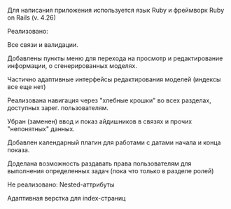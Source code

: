 Для написания приложения используется язык Ruby и фреймворк Ruby on Rails (v. 4.26)

Реализовано:

Все связи и валидации.

Добавлены пункты меню для перехода на просмотр и редактирование информации, о сгенерированных моделях.

Частично адаптивные интерфейсы редактирования моделей (индексы все еще нет)

Реализована навигация через "хлебные крошки" во всех разделах, доступных зарег. пользователям.

Убран (заменен) ввод и показ айдишников в связях и прочих "непонятных" данных.

Добавлен календарный плагин для работами с датами начала и конца показа.

Доделана возможность раздавать права пользователям для выполнения определенных задач (пока что только в разделе ролей)

Не реализовано:
Nested-аттрибуты

Адаптивная верстка для index-страниц
